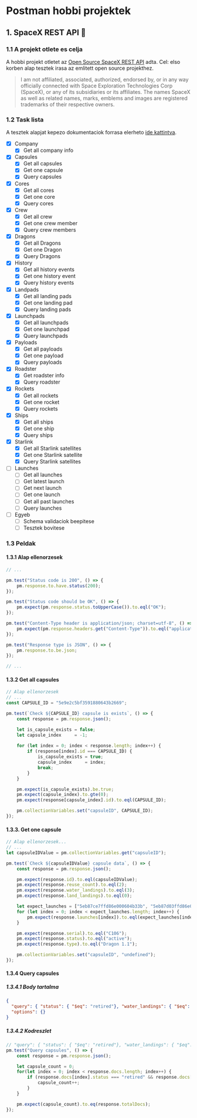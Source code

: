 # Postman hobbi projektek

## 1. SpaceX REST API 🚀

### 1.1 A projekt otlete es celja

A hobbi projekt otletet az [Open Source SpaceX REST API](https://github.com/r-spacex/SpaceX-API) adta. Cel: elso korben alap tesztek irasa az emlitett open source projekthez.

> I am not affiliated, associated, authorized, endorsed by, or in any way officially connected with Space Exploration Technologies Corp (SpaceX), or any of its subsidiaries or its affiliates. The names SpaceX as well as related names, marks, emblems and images are registered trademarks of their respective owners.

### 1.2 Task lista

A tesztek alapjat kepezo dokumentaciok forrasa elerheto [ide kattintva](https://github.com/r-spacex/SpaceX-API/tree/master/docs).

- [x] Company
  - [x] Get all company info
- [x] Capsules
  - [x] Get all capsules
  - [x] Get one capsule
  - [x] Query capsules
- [x] Cores
  - [x] Get all cores
  - [x] Get one core
  - [x] Query cores
- [x] Crew
  - [x] Get all crew
  - [x] Get one crew member
  - [x] Query crew members
- [x] Dragons
  - [x] Get all Dragons
  - [x] Get one Dragon
  - [x] Query Dragons
- [x] History
  - [x] Get all history events
  - [x] Get one history event
  - [x] Query history events
- [x] Landpads
  - [x] Get all landing pads
  - [x] Get one landing pad
  - [x] Query landing pads
- [x] Launchpads
  - [x] Get all launchpads
  - [x] Get one launchpad
  - [x] Query launchpads
- [x] Payloads
  - [x] Get all payloads
  - [x] Get one payload
  - [x] Query payloads
- [x] Roadster
  - [x] Get roadster info
  - [x] Query roadster
- [x] Rockets
  - [x] Get all rockets
  - [x] Get one rocket
  - [x] Query rockets
- [x] Ships
  - [x] Get all ships
  - [x] Get one ship
  - [x] Query ships
- [x] Starlink
  - [x] Get all Starlink satellites
  - [x] Get one Starlink satellite
  - [x] Query Starlink satellites
- [ ] Launches
  - [ ] Get all launches
  - [ ] Get latest launch
  - [ ] Get next launch
  - [ ] Get one launch
  - [ ] Get all past launches
  - [ ] Query launches
- [ ] Egyeb
  - [ ] Schema validaciok beepitese
  - [ ] Tesztek bovitese

### 1.3 Peldak

#### 1.3.1 Alap ellenorzesek

```javascript
// ...

pm.test("Status code is 200", () => {
    pm.response.to.have.status(200);
});

pm.test("Status code should be OK", () => {
    pm.expect(pm.response.status.toUpperCase()).to.eql("OK");
});

pm.test("Content-Type header is application/json; charset=utf-8", () => {
    pm.expect(pm.response.headers.get("Content-Type")).to.eql("application/json; charset=utf-8");
});

pm.test("Response type is JSON", () => {
    pm.response.to.be.json;
});

// ...
```

#### 1.3.2 Get all capsules

```javascript
// Alap ellenorzesek
// ...
const CAPSULE_ID = "5e9e2c5bf3591880643b2669";

pm.test(`Check ${CAPSULE_ID} capsule is exists`, () => {
    const response = pm.response.json();

    let is_capsule_exists = false;
    let capsule_index     = -1;
    
    for (let index = 0; index < response.length; index++) {
        if (response[index].id === CAPSULE_ID) {
            is_capsule_exists = true;
            capsule_index     = index;
            break;
        }
    }

    pm.expect(is_capsule_exists).be.true;
    pm.expect(capsule_index).to.gte(0);
    pm.expect(response[capsule_index].id).to.eql(CAPSULE_ID);

    pm.collectionVariables.set("capsuleID", CAPSULE_ID);
});
```

#### 1.3.3. Get one capsule

```javascript
// Alap ellenorzesek...
// ...
let capsuleIDValue = pm.collectionVariables.get("capsuleID");

pm.test(`Check ${capsuleIDValue} capsule data`, () => {
    const response = pm.response.json();

    pm.expect(response.id).to.eql(capsuleIDValue);
    pm.expect(response.reuse_count).to.eql(2);
    pm.expect(response.water_landings).to.eql(3);
    pm.expect(response.land_landings).to.eql(0);

    let expect_launches = ["5eb87ce7ffd86e000604b33b", "5eb87d03ffd86e000604b352", "5eb87d39ffd86e000604b37e"];
    for (let index = 0; index < expect_launches.length; index++) {
        pm.expect(response.launches[index]).to.eql(expect_launches[index]);    
    }

    pm.expect(response.serial).to.eql("C106");
    pm.expect(response.status).to.eql("active");
    pm.expect(response.type).to.eql("Dragon 1.1");

    pm.collectionVariables.set("capsuleID", "undefined");
});
```

#### 1.3.4 Query capsules

##### 1.3.4.1 Body tartalma

```json
{
  "query": { "status": { "$eq": "retired"}, "water_landings": { "$eq": 1}},
  "options": {}
}
```

##### 1.3.4.2 Kodreszlet

```javascript
// "query": { "status": { "$eq": "retired"}, "water_landings": { "$eq": 1}}
pm.test("Query capsules", () => {
    const response = pm.response.json();

    let capsule_count = 0;
    for(let index = 0; index < response.docs.length; index++) {
        if (response.docs[index].status === "retired" && response.docs[index].water_landings === 1) {
            capsule_count++;
        }    
    }

    pm.expect(capsule_count).to.eq(response.totalDocs);
});
```
